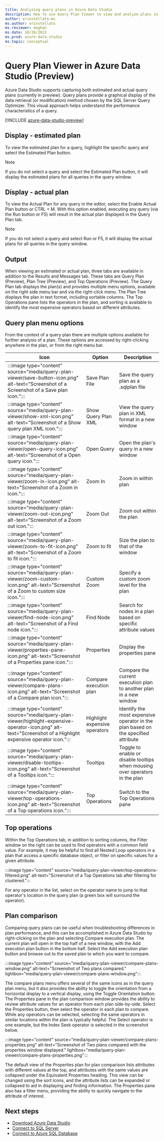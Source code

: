 ```yaml
---
title: Analyzing query plans in Azure Data Studio
description: How to use Query Plan Viewer to view and analyze plans in Azure Data Studio.
author: erinstellato-ms
ms.author: erinstellato
ms.reviewer: maghan
ms.date: 10/26/2022
ms.prod: azure-data-studio
ms.topic: conceptual
---
```


# Query Plan Viewer in Azure Data Studio (Preview)

Azure Data Studio supports capturing both estimated and actual query plans (currently in preview).  Query plans provide a graphical display of the data retrieval (or modification) method chosen by the SQL Server Query Optimizer.  This visual approach helps understand the performance characteristics of a query.

[!INCLUDE [azure-data-studio-preview](../includes/azure-data-studio-preview.md)]

## Display - estimated plan

To view the estimated plan for a query, highlight the specific query and select the Estimated Plan button.

> [!NOTE]  
> If you do not select a query and select the Estimated Plan button, it will display the estimated plans for all queries in the query window.

## Display - actual plan

To view the Actual Plan for any query in the editor, select the Enable Actual Plan button or CTRL + M.  With this option enabled, executing any query (via the Run button or F5) will result in the actual plan displayed in the Query Plan tab.
> [!NOTE]  
> If you do not select a query and select Run or F5, it will display the actual plans for all queries in the query window.

## Output

When viewing an estimated or actual plan, three tabs are available in addition to the Results and Messages tab.  These tabs are Query Plan (Preview), Plan Tree (Preview), and Top Operations (Preview).  The Query Plan tab displays the plan(s) and provides multiple menu options, available on the right side menu bar and via the right-click menu.  The Plan Tree displays the plan in text format, including sortable columns.  The Top Operations pane lists the operators in the plan, and sorting is available to identify the most expensive operators based on different attributes.

## Query plan menu options

From the context of a query plan there are multiple options available for further analysis of a plan.  These options are accessed by right-clicking anywhere in the plan, or from the right menu bar.

   | Icon       | Option     | Description |
   | ---------- | ---------- | ----------- |
   | :::image type="content" source="media/query-plan-viewer/save-button-icon.png" alt-text="Screenshot of a Screenshot of a Save plan icon."::: | Save Plan File | Save the query plan as a .sqlplan file |
   | :::image type="content" source="media/query-plan-viewer/show-xml-icon.png" alt-text="Screenshot of a Show query plan XML icon."::: | Show Query Plan XML | View the query plan in XML format in a new window |
   | :::image type="content" source="media/query-plan-viewer/open-query-icon.png" alt-text="Screenshot of a Open query icon."::: | Open Query | Open the plan's query in a new window |
   | :::image type="content" source="media/query-plan-viewer/zoom-in-icon.png" alt-text="Screenshot of a Zoom in icon."::: | Zoom In | Zoom in within plan |
   | :::image type="content" source="media/query-plan-viewer/zoom-out-icon.png" alt-text="Screenshot of a Zoom out icon."::: | Zoom Out | Zoom out within the plan |
   | :::image type="content" source="media/query-plan-viewer/zoom-to-fit-icon.png" alt-text="Screenshot of a Zoom to fit icon."::: | Zoom to fit | Size the plan to that of the window |
   | :::image type="content" source="media/query-plan-viewer/zoom-custom-icon.png" alt-text="Screenshot of a Zoom to custom size icon."::: | Custom Zoom | Specify a custom zoom level for the plan |
   | :::image type="content" source="media/query-plan-viewer/find-node-icon.png" alt-text="Screenshot of a Find node icon.":::  | Find Node | Search for nodes in a plan based on specific attribute values |
   | :::image type="content" source="media/query-plan-viewer/properties-pane-icon.png" alt-text="Screenshot of a Properties pane icon.":::  | Properties | Display the properties pane |
   | :::image type="content" source="media/query-plan-viewer/compare-plans-icon.png" alt-text="Screenshot of a Compare plan icon.":::  | Compare execution plan | Compare the current execution plan to another plan in a new window |
   | :::image type="content" source="media/query-plan-viewer/highlight-expensive-operator-icon.png" alt-text="Screenshot of a Highlight expensive operator icon.":::  | Highlight expensive operators | Identify the most expensive operator in the plan based on the specified attribute |
   | :::image type="content" source="media/query-plan-viewer/disable-tooltips-icon.png" alt-text="Screenshot of a Tooltips icon.":::  | Tooltips | Toggle to enable or disable tooltips when mousing over operators in the plan |
   | :::image type="content" source="media/query-plan-viewer/top-operations-icon.png" alt-text="Screenshot of a Top operations icon.":::  | Top Operations | Switch to the Top Operations pane |

## Top operations

Within the Top Operations tab, in addition to sorting columns, the Filter window on the right can be used to find operators with a common field value.  For example, it may be helpful to find all Nested Loop operators in a plan that access a specific database object, or filter on specific values for a given attribute.

:::image type="content" source="media/query-plan-viewer/top-operations-filtered.png" alt-text="Screenshot of a Top Operations tab after filtering for clustered.":::

For any operator in the list, select on the operator name to jump to that operator's location in the query plan (a green box will surround the operator).

## Plan comparison

Comparing query plans can be useful when troubleshooting differences in plan performance, and this can be accomplished in Azure Data Studio by right-clicking on the plan and selecting Compare execution plan.  The current plan will open in the top half of a new window, with the Add execution plan button in the bottom half.  Select the Add execution plan button and browse out to the saved plan to which you want to compare.

   :::image type="content" source="media/query-plan-viewer/compare-plans-window.png" alt-text="Screenshot of Two plans compared." lightbox="media/query-plan-viewer/compare-plans-window.png":::

The compare plans menu offers several of the same icons as in the query plan menu, but it also provides the ability to toggle the orientation from a horizontal display to a vertical display, using the Toggle Orientation button.  The Properties pane in the plan comparison window provides the ability to review attribute values for an operator from each plan side-by-side.  Select the Properties button, then select the operator in each plan to compare.  While any operators can be selected, selecting the same operators in similar locations within the plan is typically helpful.  The Select operator is one example, but the Index Seek operator is selected in the screenshot below.

   :::image type="content" source="media/query-plan-viewer/compare-plans-properties.png" alt-text="Screenshot of Two plans compared with the properties window displayed." lightbox="media/query-plan-viewer/compare-plans-properties.png":::

The default view of the Properties plan for plan comparison lists attributes with different values at the top, and attributes with the same values are collapsed under the Equivalent Properties heading.  This view can be changed using the sort icons, and the attribute lists can be expanded or collapsed to aid in displaying and finding information.  The Properties pane also has a filter menu, providing the ability to  quickly navigate to the attribute of interest.

## Next steps

- [Download Azure Data Studio](./download-azure-data-studio.md)
- [Connect to SQL Server](./quickstart-sql-server.md)
- [Connect to Azure SQL Database](./quickstart-sql-database.md)